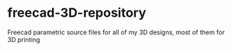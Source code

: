 # freecad-3D-repository
Freecad parametric source files for all of my 3D designs, most of them for 3D printing

